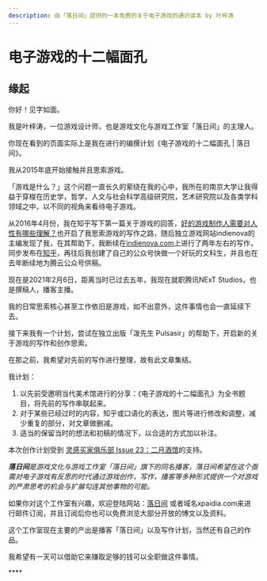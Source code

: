 ```yaml
---
description: 由「落日间」提供的一本免费的关于电子游戏的通识读本 by 叶梓涛
---
```


# 电子游戏的十二幅面孔

## 缘起

你好！见字如面。

我是叶梓涛，一位游戏设计师，也是游戏文化与游戏工作室「落日间」的主理人。

你现在看到的页面实际上是我在进行的编撰计划《电子游戏的十二幅面孔 \| 落日间》。

我从2015年底开始接触并且思索游戏。

「游戏是什么？」这个问题一直长久的萦绕在我的心中，我所在的南京大学让我得益于穿梭在历史学，哲学，人文与社会科学高级研究院，艺术研究院以及各类学科领域之中，以不同的视角来看待电子游戏。

从2016年4月份，我在知乎写下第一篇关于游戏的回答，[好的游戏制作人需要对人性有哪些理解？](https://www.zhihu.com/question/46465078/answer/101566563)也开启了我思索游戏的写作之路，随后独立游戏网站indienova的主编发现了我，在其帮助下，我断续在[indienova.com](https://indienova.com/u/guatif)上进行了两年左右的写作，同步发布在[知乎](https://www.zhihu.com/people/xie-mo-zhe)，再往后我创建了自己的公众号快做一个好玩的文科生，并且也在去年断续地为腾云公众号供稿。

现在是2021年2月6日，距离当时已过去五年，我现在就职腾讯NExT Studios，也是撰稿人，播客主播。

我的日常思索核心甚至工作依旧是游戏，如不出意外，这件事情也会一直延续下去。

接下来我有一个计划，尝试在独立出版「泼先生 Pulsasir」的帮助下，开启新的关于游戏的写作和创作思索。

在那之前，我希望对先前的写作进行整理，故有此文章集结。



我计划：



1. 以先前受邀明当代美术馆进行的分享：《电子游戏的十二幅面孔》为全书题目，将先前的写作串联起来。
2. 对于某些已经过时的内容，知乎或口语化的表达，图片等进行修改和调整，减少重复的部分，对文章做删减。
3. 适当的保留当时的想法和初稿的情况下，以合适的方式加以补注。



本次创作计划受到 [灵感买家俱乐部 Issue 23：二月酒馆](https://club.q24.io/)的支持。































_**落日间**是游戏文化与游戏工作室「落日间」旗下的同名播客，落日间希望在这个亟需对电子游戏有反思的时代通过游戏创作，写作，播客等多种形式提供一个对游戏的严肃思考的机会与扩展勾连其他事物的可能。_

如果你对这个工作室有兴趣，欢迎登陆网站：[落日间](https://xpaidia.com/) 或者域名xpaidia.com来进行邮件订阅，并且订阅后你也可以免费浏览大部分开放的博文以及资料。

这个工作室现在主要的产出是播客「落日间」以及写作计划，当然还有自己的作品。

我希望有一天可以借助它来赚取足够的钱可以全职做这件事情。

\*\*\*\*

